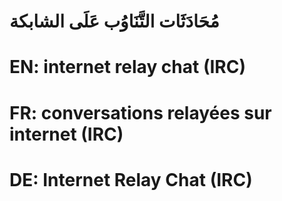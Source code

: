 # مُحَادَثَات التَّنَاوُب عَلَى الشابكة

# EN: internet relay chat (IRC)

# FR: conversations relayées sur internet  (IRC)

# DE: Internet Relay Chat (IRC)
